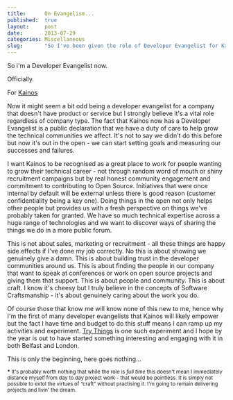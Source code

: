 ```yaml
---
title:      On Evangelism...
published:  true
layout:     post
date:       2013-07-29
categories: Miscellaneous
slug:       "So I've been given the role of Developer Evangelist for Kainos. Cool. So what does that mean in the grand scheme of things?"
---
```



<p>So i'm a Developer Evangelist now.</p>

<p>Officially.</p>

<p>For <a href="http://kainos.com">Kainos</a></p>

<p>Now it might seem a bit odd being a developer evangelist for a company that doesn't have product or service but I strongly believe it's a vital role regardless of company type.  The fact that Kainos now has a Developer Evangelist is a public declaration that we have a duty of care to help grow the technical communities we affect.  It's not to say we didn't do this before but now it's out in the open - we can start setting goals and measuring our successes and failures.  </p>

<p>I want Kainos to be recognised as a great place to work for people wanting to grow their technical career - not through random word of mouth or shiny recruitment campaigns but by real honest community engagement and commitment to contributing to Open Source.  Initiatives that were once internal by default will be external unless there is good reason (customer confidentiality being a key one).  Doing things in the open not only helps other people but provides us with a fresh perspective on things we've probably taken for granted.  We have so much technical expertise across a huge range of technologies and we want to discover ways of sharing the things we do in a more public forum. </p>

<p>This is not about sales, marketing or recruitment - all these things are happy side effects if I've done my job correctly.  No this is about showing we genuinely give a damn.  This is about building trust in the developer communities around us.  This is about finding the people in our company that want to speak at conferences or work on open source projects and giving them that support.  This is about people and community.  This is about craft.  I know it's cheesy but I truly believe in the concepts of Software Craftsmanship - it's about genuinely caring about the work you do.</p>

<p>Of course those that know me will know none of this new to me, hence why I'm the first of many developer evangelists that Kainos will likely empower but the fact I have time and budget to do this stuff means I can ramp up my activities and experiment.  <a href="http://yobriefca.se/blog/2013/07/24/try-things/">Try Things</a> is one such experiment and I hope by the year is out to have started something interesting and engaging with it in both Belfast and London.  </p>

<p>This is only the beginning, here goes nothing…</p>

<p><sup><strong>*</strong> It's probably worth nothing that while the role is <em>full time</em> this doesn't mean I immediately distance myself from day to day project work - that would be pointless.  It is simply not possible to extol the virtues of “craft” without practising it.  I'm going to remain delivering projects and livin' the dream.</sup></p>